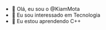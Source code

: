 - 👋 Olá, eu sou o @KiamMota
- 👀 Eu sou interessado em Tecnologia
- 🌱 Eu estou aprendendo C++

<!---
KiamMota/KiamMota is a ✨ special ✨ repository because its `README.md` (this file) appears on your GitHub profile.
You can click the Preview link to take a look at your changes.
--->

